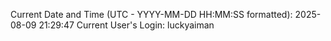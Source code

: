 Current Date and Time (UTC - YYYY-MM-DD HH:MM:SS formatted): 2025-08-09 21:29:47
Current User's Login: luckyaiman

